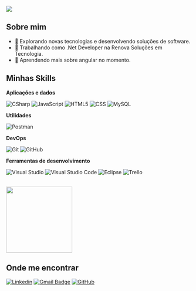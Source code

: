 ![](https://komarev.com/ghpvc/?username=batiistta&color=006bed)

## Sobre mim

- 🤔 Explorando novas tecnologias e desenvolvendo soluções de software.
- 💼 Trabalhando como .Net Developer na Renova Soluções em Tecnologia.
- 🌱 Aprendendo mais sobre angular no momento.

## Minhas Skills

**Aplicações e dados**

![CSharp](https://img.shields.io/badge/-CSharp-333333?style=flat&logo=csharp&logoColor=007396)
![JavaScript](https://img.shields.io/badge/-JavaScript-333333?style=flat&logo=javascript)
![HTML5](https://img.shields.io/badge/-HTML5-333333?style=flat&logo=HTML5)
![CSS](https://img.shields.io/badge/-CSS-333333?style=flat&logo=CSS3&logoColor=1572B6)
![MySQL](https://img.shields.io/badge/-MySQL-333333?style=flat&logo=mysql)


**Utilidades**

![Postman](https://img.shields.io/badge/-Postman-333333?style=flat&logo=postman)

**DevOps**

![Git](https://img.shields.io/badge/-Git-333333?style=flat&logo=git)
![GitHub](https://img.shields.io/badge/-GitHub-333333?style=flat&logo=github)

**Ferramentas de desenvolvimento**

![Visual Studio](https://img.shields.io/badge/-Visual%20Studio-333333?style=flat&logo=visual-studio&logoColor=5C2D91)
![Visual Studio Code](https://img.shields.io/badge/-Visual%20Studio%20Code-333333?style=flat&logo=visual-studio-code&logoColor=007ACC)
![Eclipse](https://img.shields.io/badge/-Eclipse-333333?style=flat&logo=eclipse-ide&logoColor=2C2255)
![Trello](https://img.shields.io/badge/-Trello-333333?style=flat&logo=trello&logoColor=007ACC)

<br/>

<a href="https://github.com/batiistta" title="Perfil do Gabriel">
  <img height="180em" src="https://github-readme-stats.vercel.app/api?username=batiistta&theme=dracula&show_icons=true" />
</a>

## Onde me encontrar

[![Linkedin](https://img.shields.io/badge/-GabrielBatista-blue?style=flat-square&logo=Linkedin&logoColor=white&link=https://www.linkedin.com/in/gabrielbattistaa/)](https://www.linkedin.com/in/gabrielbattistaa/)
[![Gmail Badge](https://img.shields.io/badge/-gbbatisouza@gmail.com-006bed?style=flat-square&logo=Gmail&logoColor=white&link=mailto:gbbatisouza@gmail.com)](mailto:gbbatisouza@gmail.com)
[![GitHub](https://img.shields.io/github/followers/batiistta?label=follow&style=social)](https://github.com/batiistta)
